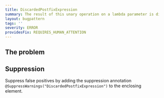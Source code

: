 ```yaml
---
title: DiscardedPostfixExpression
summary: The result of this unary operation on a lambda parameter is discarded
layout: bugpattern
tags: ''
severity: ERROR
providesFix: REQUIRES_HUMAN_ATTENTION
---
```


<!--
*** AUTO-GENERATED, DO NOT MODIFY ***
To make changes, edit the @BugPattern annotation or the explanation in docs/bugpattern.
-->

## The problem


## Suppression
Suppress false positives by adding the suppression annotation `@SuppressWarnings("DiscardedPostfixExpression")` to the enclosing element.
